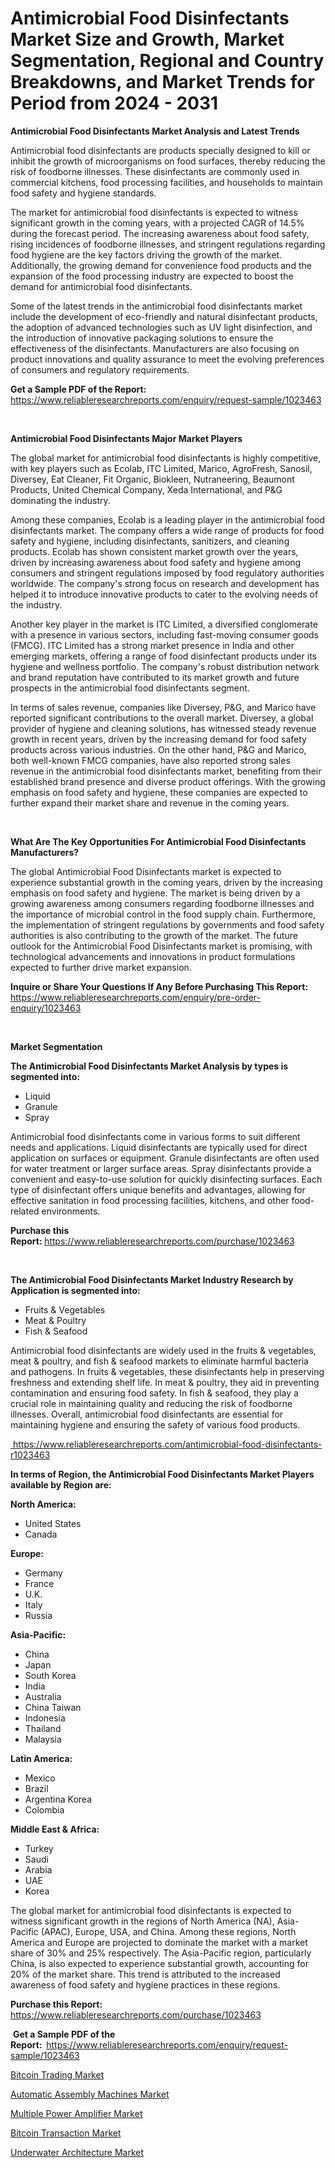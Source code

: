 <p><h1>Antimicrobial Food Disinfectants Market Size and Growth, Market Segmentation, Regional and Country Breakdowns, and Market Trends for Period from 2024 -  2031</h1></p><p><strong>Antimicrobial Food Disinfectants Market Analysis and Latest Trends</strong></p>
<p><p>Antimicrobial food disinfectants are products specially designed to kill or inhibit the growth of microorganisms on food surfaces, thereby reducing the risk of foodborne illnesses. These disinfectants are commonly used in commercial kitchens, food processing facilities, and households to maintain food safety and hygiene standards.</p><p>The market for antimicrobial food disinfectants is expected to witness significant growth in the coming years, with a projected CAGR of 14.5% during the forecast period. The increasing awareness about food safety, rising incidences of foodborne illnesses, and stringent regulations regarding food hygiene are the key factors driving the growth of the market. Additionally, the growing demand for convenience food products and the expansion of the food processing industry are expected to boost the demand for antimicrobial food disinfectants.</p><p>Some of the latest trends in the antimicrobial food disinfectants market include the development of eco-friendly and natural disinfectant products, the adoption of advanced technologies such as UV light disinfection, and the introduction of innovative packaging solutions to ensure the effectiveness of the disinfectants. Manufacturers are also focusing on product innovations and quality assurance to meet the evolving preferences of consumers and regulatory requirements.</p></p>
<p><strong>Get a Sample PDF of the Report:&nbsp;</strong> <a href="https://www.reliableresearchreports.com/enquiry/request-sample/1023463">https://www.reliableresearchreports.com/enquiry/request-sample/1023463</a></p>
<p>&nbsp;</p>
<p><strong>Antimicrobial Food Disinfectants Major Market Players</strong></p>
<p><p>The global market for antimicrobial food disinfectants is highly competitive, with key players such as Ecolab, ITC Limited, Marico, AgroFresh, Sanosil, Diversey, Eat Cleaner, Fit Organic, Biokleen, Nutraneering, Beaumont Products, United Chemical Company, Xeda International, and P&G dominating the industry.</p><p>Among these companies, Ecolab is a leading player in the antimicrobial food disinfectants market. The company offers a wide range of products for food safety and hygiene, including disinfectants, sanitizers, and cleaning products. Ecolab has shown consistent market growth over the years, driven by increasing awareness about food safety and hygiene among consumers and stringent regulations imposed by food regulatory authorities worldwide. The company's strong focus on research and development has helped it to introduce innovative products to cater to the evolving needs of the industry.</p><p>Another key player in the market is ITC Limited, a diversified conglomerate with a presence in various sectors, including fast-moving consumer goods (FMCG). ITC Limited has a strong market presence in India and other emerging markets, offering a range of food disinfectant products under its hygiene and wellness portfolio. The company's robust distribution network and brand reputation have contributed to its market growth and future prospects in the antimicrobial food disinfectants segment.</p><p>In terms of sales revenue, companies like Diversey, P&G, and Marico have reported significant contributions to the overall market. Diversey, a global provider of hygiene and cleaning solutions, has witnessed steady revenue growth in recent years, driven by the increasing demand for food safety products across various industries. On the other hand, P&G and Marico, both well-known FMCG companies, have also reported strong sales revenue in the antimicrobial food disinfectants market, benefiting from their established brand presence and diverse product offerings. With the growing emphasis on food safety and hygiene, these companies are expected to further expand their market share and revenue in the coming years.</p></p>
<p>&nbsp;</p>
<p><strong>What Are The Key Opportunities For Antimicrobial Food Disinfectants Manufacturers?</strong></p>
<p><p>The global Antimicrobial Food Disinfectants market is expected to experience substantial growth in the coming years, driven by the increasing emphasis on food safety and hygiene. The market is being driven by a growing awareness among consumers regarding foodborne illnesses and the importance of microbial control in the food supply chain. Furthermore, the implementation of stringent regulations by governments and food safety authorities is also contributing to the growth of the market. The future outlook for the Antimicrobial Food Disinfectants market is promising, with technological advancements and innovations in product formulations expected to further drive market expansion.</p></p>
<p><strong>Inquire or Share Your Questions If Any Before Purchasing This Report:</strong> <a href="https://www.reliableresearchreports.com/enquiry/pre-order-enquiry/1023463">https://www.reliableresearchreports.com/enquiry/pre-order-enquiry/1023463</a></p>
<p>&nbsp;</p>
<p><strong>Market Segmentation</strong></p>
<p><strong>The Antimicrobial Food Disinfectants Market Analysis by types is segmented into:</strong></p>
<p><ul><li>Liquid</li><li>Granule</li><li>Spray</li></ul></p>
<p><p>Antimicrobial food disinfectants come in various forms to suit different needs and applications. Liquid disinfectants are typically used for direct application on surfaces or equipment. Granule disinfectants are often used for water treatment or larger surface areas. Spray disinfectants provide a convenient and easy-to-use solution for quickly disinfecting surfaces. Each type of disinfectant offers unique benefits and advantages, allowing for effective sanitation in food processing facilities, kitchens, and other food-related environments.</p></p>
<p><strong>Purchase this Report:&nbsp;</strong><a href="https://www.reliableresearchreports.com/purchase/1023463">https://www.reliableresearchreports.com/purchase/1023463</a></p>
<p>&nbsp;</p>
<p><strong>The Antimicrobial Food Disinfectants Market Industry Research by Application is segmented into:</strong></p>
<p><ul><li>Fruits & Vegetables</li><li>Meat & Poultry</li><li>Fish & Seafood</li></ul></p>
<p><p>Antimicrobial food disinfectants are widely used in the fruits & vegetables, meat & poultry, and fish & seafood markets to eliminate harmful bacteria and pathogens. In fruits & vegetables, these disinfectants help in preserving freshness and extending shelf life. In meat & poultry, they aid in preventing contamination and ensuring food safety. In fish & seafood, they play a crucial role in maintaining quality and reducing the risk of foodborne illnesses. Overall, antimicrobial food disinfectants are essential for maintaining hygiene and ensuring the safety of various food products.</p></p>
<p><a href="https://www.reliableresearchreports.com/antimicrobial-food-disinfectants-r1023463">&nbsp;https://www.reliableresearchreports.com/antimicrobial-food-disinfectants-r1023463</a></p>
<p><strong>In terms of Region, the Antimicrobial Food Disinfectants Market Players available by Region are:</strong></p>
<p>
    <p> <strong> North America: </strong>
        <ul>
            <li>United States</li>
            <li>Canada</li>
        </ul>
        </p> 
    <p> <strong> Europe: </strong>
        <ul>
            <li>Germany</li>
            <li>France</li>
            <li>U.K.</li>
            <li>Italy</li>
            <li>Russia</li>
        </ul>
        </p> 
    <p> <strong> Asia-Pacific: </strong>
        <ul>
            <li>China</li>
            <li>Japan</li>
            <li>South Korea</li>
            <li>India</li>
            <li>Australia</li>
            <li>China Taiwan</li>
            <li>Indonesia</li>
            <li>Thailand</li>
            <li>Malaysia</li>
        </ul>
        </p> 
    <p> <strong> Latin America: </strong>
        <ul>
            <li>Mexico</li>
            <li>Brazil</li>
            <li>Argentina Korea</li>
            <li>Colombia</li>
        </ul>
        </p> 
    <p> <strong> Middle East & Africa: </strong>
        <ul>
            <li>Turkey</li>
            <li>Saudi</li>
            <li>Arabia</li>
            <li>UAE</li>
            <li>Korea</li>
        </ul>
    </p>
    </p>
<p><p>The global market for antimicrobial food disinfectants is expected to witness significant growth in the regions of North America (NA), Asia-Pacific (APAC), Europe, USA, and China. Among these regions, North America and Europe are projected to dominate the market with a market share of 30% and 25% respectively. The Asia-Pacific region, particularly China, is also expected to experience substantial growth, accounting for 20% of the market share. This trend is attributed to the increased awareness of food safety and hygiene practices in these regions.</p></p>
<p><strong>Purchase this Report: </strong><a href="https://www.reliableresearchreports.com/purchase/1023463">https://www.reliableresearchreports.com/purchase/1023463</a></p>
<p>&nbsp;<strong>Get a Sample PDF of the Report:&nbsp;&nbsp;</strong><a href="https://www.reliableresearchreports.com/enquiry/request-sample/1023463">https://www.reliableresearchreports.com/enquiry/request-sample/1023463</a></p>
<p><strong></strong></p>
<p><p><a href="https://github.com/francesprichey/Market-Research-Report-List-1/blob/main/bitcoin-trading-market.md">Bitcoin Trading Market</a></p><p><a href="https://medium.com/@acqwoncopela/automatic-assembly-machines-market-size-is-growing-at-cagr-of-7-1-c2b0f33b9d92">Automatic Assembly Machines Market</a></p><p><a href="https://www.linkedin.com/pulse/multiple-power-amplifier-market-forecasts-trends-impact-analysis-98pxe?trackingId=v6W9jus8Q460dvhBTwiy%2Fg%3D%3D">Multiple Power Amplifier Market</a></p><p><a href="https://github.com/lawrenceWatkins654/Market-Research-Report-List-1/blob/main/bitcoin-transaction-market.md">Bitcoin Transaction Market</a></p><p><a href="https://medium.com/@beaugrant95/future-trends-in-global-underwater-architecture-market-market-insights-and-analysis-from-2024-to-457f5143542b">Underwater Architecture Market</a></p></p>